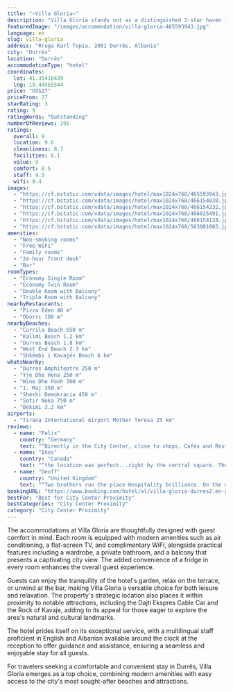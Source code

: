 ```yaml
---
title: "~Villa Gloria~"
description: "Villa Gloria stands out as a distinguished 3-star haven in Durrës, offering guests a unique blend of comfort and convenience."
featuredImage: "/images/accommodation/villa-gloria-465593943.jpg"
language: en
slug: villa-gloria
address: "Rruga Karl Topia, 2001 Durrës, Albania"
city: "Durrës"
location: "Durrës"
accommodationType: "hotel"
coordinates:
  lat: 41.31418439
  lng: 19.44565544
price: "US$27"
priceFrom: 27
starRating: 3
rating: 9
ratingWords: "Outstanding"
numberOfReviews: 191
ratings:
  overall: 9
  location: 9.6
  cleanliness: 8.7
  facilities: 8.1
  value: 9
  comfort: 8.5
  staff: 9.5
  wifi: 9.4
images:
  - "https://cf.bstatic.com/xdata/images/hotel/max1024x768/465593943.jpg?k=395a8693cf5119d9b59256110a5208f0b561d1d1ecba4e60fc09d9b929c00fc9&o=&hp=1"
  - "https://cf.bstatic.com/xdata/images/hotel/max1024x768/466154038.jpg?k=c0ea34f3268f106a0d555ac5ee689e7f95fa2001eb53144975ac85f9a59945e0&o=&hp=1"
  - "https://cf.bstatic.com/xdata/images/hotel/max1024x768/466154232.jpg?k=75682049a80219080b56fd890511c049e0485101f7b766f64cbf1d8f739128bb&o=&hp=1"
  - "https://cf.bstatic.com/xdata/images/hotel/max1024x768/466025491.jpg?k=309459971f15c2040fb3d56e9a7439460d3c84097f81e069cf992229c8e8ddb3&o=&hp=1"
  - "https://cf.bstatic.com/xdata/images/hotel/max1024x768/466154128.jpg?k=b90a0927845c90172a82781b644cf13e3cd3330c7b20b5c1d2bc1399796bbc67&o=&hp=1"
  - "https://cf.bstatic.com/xdata/images/hotel/max1024x768/503001003.jpg?k=0eacbd6ec5ed000b0d5ce73bf93a52a52dbf769270d0960847fec29c1da8dd23&o=&hp=1"
amenities:
  - "Non-smoking rooms"
  - "Free WiFi"
  - "Family rooms"
  - "24-hour front desk"
  - "Bar"
roomTypes:
  - "Economy Single Room"
  - "Economy Twin Room"
  - "Double Room with Balcony"
  - "Triple Room with Balcony"
nearbyRestaurants:
  - "Pizza Eden 40 m"
  - "Oborri 100 m"
nearbyBeaches:
  - "Currila Beach 550 m"
  - "Kallmi Beach 1.2 km"
  - "Durres Beach 1.8 km"
  - "West End Beach 2.3 km"
  - "Shkëmbi i Kavajës Beach 6 km"
whatsNearby:
  - "Durres Amphiteatre 250 m"
  - "Yje Dhe Hena 250 m"
  - "Wine Dhe Pooh 300 m"
  - "1. Maj 350 m"
  - "Sheshi Demokracia 450 m"
  - "Sotir Noka 750 m"
  - "Bekimi 3.2 km"
airports:
  - "Tirana International Airport Mother Teresa 25 km"
reviews:
  - name: "Felix"
    country: "Germany"
    text: "“Directly in the City Center, close to shops, Cafés and Restaurants! Friendly staff!”"
  - name: "Ines"
    country: "Canada"
    text: "“the location was perfect...right by the central square. The hosts were very attentive and checked with me daily if I needed anything. My questions were always answered promptly. Comfortable room with balcony. Single bed gave a good night's sleep”"
  - name: "Geoff"
    country: "United Kingdom"
    text: "“Two brothers run the place Hospitality brilliance. On the main square in Durres no sign but next to Pizzari. Odeon restaurant.Great terrace and friendly bar and local people. Had leg injury so they helped me. Will return this is perfect for solo”"
bookingURL: "https://www.booking.com/hotel/al/villa-gloria-durres2.en-gb.html?aid=8035640"
bestFor: "Best for City Center Proximity"
bestCategories: "City Center Proximity"
category: "City Center Proximity"
---
```


The accommodations at Villa Gloria are thoughtfully designed with guest comfort in mind. Each room is equipped with modern amenities such as air conditioning, a flat-screen TV, and complimentary WiFi, alongside practical features including a wardrobe, a private bathroom, and a balcony that presents a captivating city view. The added convenience of a fridge in every room enhances the overall guest experience.

Guests can enjoy the tranquility of the hotel's garden, relax on the terrace, or unwind at the bar, making Villa Gloria a versatile choice for both leisure and relaxation. The property's strategic location also places it within proximity to notable attractions, including the Dajti Ekspres Cable Car and the Rock of Kavaje, adding to its appeal for those eager to explore the area's natural and cultural landmarks.

The hotel prides itself on its exceptional service, with a multilingual staff proficient in English and Albanian available around the clock at the reception to offer guidance and assistance, ensuring a seamless and enjoyable stay for all guests.

For travelers seeking a comfortable and convenient stay in Durrës, Villa Gloria emerges as a top choice, combining modern amenities with easy access to the city's most sought-after beaches and attractions.